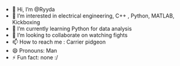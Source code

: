- 👋 Hi, I’m @Ryyda
- 👀 I’m interested in electrical engineering, C++ , Python, MATLAB, Kickboxing
- 🌱 I’m currently learning Python for data analysis 
- 💞️ I’m looking to collaborate on watching fights 
- 📫 How to reach me : Carrier pidgeon 
- 😄 Pronouns: Man
- ⚡ Fun fact: none :/ 

<!---
Ryyda/Ryyda is a ✨ special ✨ repository because its `README.md` (this file) appears on your GitHub profile.
You can click the Preview link to take a look at your changes.
--->
